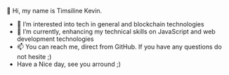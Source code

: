   👋 Hi, my name is Timsiline Kevin.


- 👀 I’m interested into tech in general and blockchain technologies
- 🌱 I’m currently, enhancing my technical skills on JavaScript and web development technologies
- 📫 You can reach me, direct from GitHub. If you have any questions do not hesite ;)
- Have a Nice day, see you arround ;)

<!---
mylordkaz/mylordkaz is a ✨ special ✨ repository because its `README.md` (this file) appears on your GitHub profile.
You can click the Preview link to take a look at your changes.
--->
